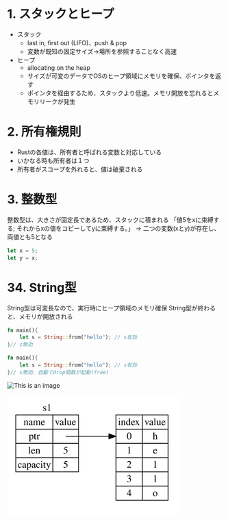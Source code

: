 # 1. スタックとヒープ
 - スタック
   - last in, first out (LIFO)、push & pop
   - 変数が既知の固定サイズ→場所を参照することなく高速
 - ヒープ
   - allocating on the heap
   - サイズが可変のデータでOSのヒープ領域にメモリを確保、ポインタを返す
   - ポインタを経由するため、スタックより低速。メモリ開放を忘れるとメモリリークが発生

# 2. 所有権規則
 - Rustの各値は、所有者と呼ばれる変数と対応している
 - いかなる時も所有者は１つ
 - 所有者がスコープを外れると、値は破棄される

# 3. 整数型
整数型は、大きさが固定長であるため、スタックに積まれる
「値5をxに束縛する; それからxの値をコピーしてyに束縛する。」
→ 二つの変数(xとy)が存在し、両値とも5となる
```rust
let x = 5;
let y = x;
```

# 34. String型
String型は可変長なので、実行時にヒープ領域のメモリ確保
String型が終わると、メモリが開放される
```rust
fn main(){
    let s = String::from("hello"); // s有効
}// s無効
```
```rust
fn main(){
    let s = String::from("hello"); // s有効
}// s無効、自動でdrop関数が起動(free)
```

![This is an image]()

<img src="https://raw.githubusercontent.com/ottomossei/rust-tutorials/a25931ed4b7cc5daa7944174e37e898aae3f7ab0/project04/static/01.svg" width="400px">
